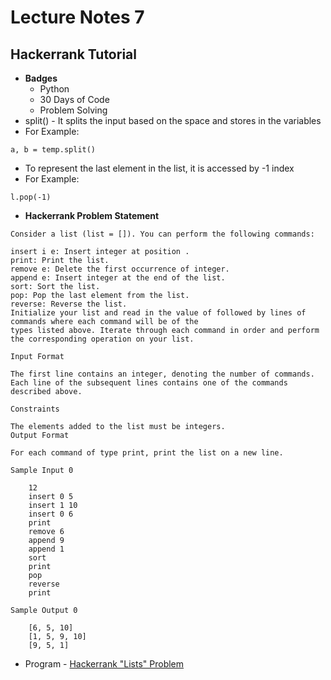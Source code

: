# Lecture Notes 7

## Hackerrank Tutorial
* __Badges__
    * Python
    * 30 Days of Code
    * Problem Solving
* split() - It splits the input based on the space and stores in the variables
* For Example:
```
a, b = temp.split()
```
* To represent the last element in the list, it is accessed by -1 index
* For Example:
```
l.pop(-1)
```
* __Hackerrank Problem Statement__
```
Consider a list (list = []). You can perform the following commands:

insert i e: Insert integer at position .
print: Print the list.
remove e: Delete the first occurrence of integer.
append e: Insert integer at the end of the list.
sort: Sort the list.
pop: Pop the last element from the list.
reverse: Reverse the list.
Initialize your list and read in the value of followed by lines of commands where each command will be of the
types listed above. Iterate through each command in order and perform the corresponding operation on your list.

Input Format

The first line contains an integer, denoting the number of commands.
Each line of the subsequent lines contains one of the commands described above.

Constraints

The elements added to the list must be integers.
Output Format

For each command of type print, print the list on a new line.

Sample Input 0

    12
    insert 0 5
    insert 1 10
    insert 0 6
    print
    remove 6
    append 9
    append 1
    sort
    print
    pop
    reverse
    print

Sample Output 0

    [6, 5, 10]
    [1, 5, 9, 10]
    [9, 5, 1]
```
* Program - [Hackerrank "Lists" Problem](https://github.com/abhinavg916/ytcodehelp-python/blob/master/Lectures/Lecture%207/Lists.py)
